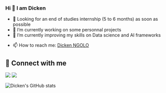 ### Hi  👋 I am Dicken
<!--
**D-kn/D-kn** is a ✨ _special_ ✨ repository because its `README.md` (this file) appears on your GitHub profile.

Here are some ideas to get you started: -->
- 🎯 Looking for an end of studies internship (5 to 6 months) as soon as possible 
- 🔭 I’m currently working on some personnal projects 
- 🌱 I’m currently improving my skills on Data science and AI frameworks
<!-- - 💬  -->
<!-- - 👯 I’m looking to collaborate on ... -->
<!-- - 🤔 I’m looking for help with ... -->
<!-- - 💬 Ask me about ... -->
- 📫 How to reach me: <a href="mailto:dickenmoungala@gmail.com">Dicken NGOLO</a>
<!-- - 😄 Pronouns: ... -->
<!-- - ⚡ Fun fact: ... -->

## 📡 Connect with me <br>

<a href="https://www.linkedin.com/in/d-kn/"><img src="https://img.icons8.com/color/95/000000/linkedin.png"/></a>
<a href="https://www.facebook.com/rolvy.ngolomoungala"><img src="https://img.icons8.com/fluency/90/000000/facebook-new.png"/></a><br>

<!-- ![Anurag's GitHub stats](https://github-readme-stats.vercel.app/api?username=anuraghazra&show_icons=true&theme=radical) -->
<!-- [![Top Langs](https://github-readme-stats.vercel.app/api/top-langs/?username=D-kn)](https://github.com/D-kn/github-readme-stats) -->
<!-- [![Top Langs](https://github-readme-stats.vercel.app/api/top-langs/?username=D-kn&show_icons=true&theme=radical) -->

![Dicken's GitHub stats](https://github-readme-stats.vercel.app/api?username=D-kn&show_icons=true)







 
